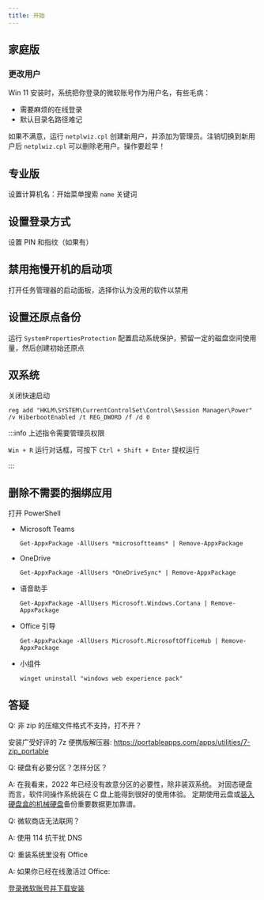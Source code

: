 ```yaml
---
title: 开始
---
```


## 家庭版

### 更改用户

Win 11 安装时，系统把你登录的微软账号作为用户名，有些毛病：

- 需要麻烦的在线登录
- 默认目录名路径难记

如果不满意，运行 `netplwiz.cpl` 创建新用户，并添加为管理员。注销切换到新用户后 `netplwiz.cpl` 可以删除老用户。操作要趁早！

## 专业版

设置计算机名：开始菜单搜索 `name` 关键词

## 设置登录方式

设置 PIN 和指纹（如果有）

## 禁用拖慢开机的启动项

打开任务管理器的启动面板，选择你认为没用的软件以禁用

## 设置还原点备份

运行 `SystemPropertiesProtection` 配置启动系统保护，预留一定的磁盘空间使用量，然后创建初始还原点

## 双系统

关闭快速启动

    reg add "HKLM\SYSTEM\CurrentControlSet\Control\Session Manager\Power" /v HiberbootEnabled /t REG_DWORD /f /d 0

:::info 上述指令需要管理员权限

`Win + R` 运行对话框，可按下 `Ctrl + Shift + Enter` 提权运行

:::

## 删除不需要的捆绑应用

打开 PowerShell

- Microsoft Teams

      Get-AppxPackage -AllUsers *microsoftteams* | Remove-AppxPackage

- OneDrive

      Get-AppxPackage -AllUsers *OneDriveSync* | Remove-AppxPackage

- 语音助手

      Get-AppxPackage -AllUsers Microsoft.Windows.Cortana | Remove-AppxPackage

- Office 引导

      Get-AppxPackage -AllUsers Microsoft.MicrosoftOfficeHub | Remove-AppxPackage

- 小组件

      winget uninstall "windows web experience pack"

## 答疑

Q: 非 zip 的压缩文件格式不支持，打不开？

安装广受好评的 7z 便携版解压器: https://portableapps.com/apps/utilities/7-zip_portable

Q: 硬盘有必要分区？怎样分区？

A:
在我看来，2022 年已经没有故意分区的必要性，除非装双系统。
对固态硬盘而言，软件同操作系统装在 C 盘上能得到很好的使用体验。
定期使用云盘或[装入硬盘盒的机械硬盘](https://search.jd.com/Search?keyword=%E6%9C%BA%E6%A2%B0%E7%A1%AC%E7%9B%98%E7%9B%92&enc=utf-8)备份重要数据更加靠谱。

Q: 微软商店无法联网？

A: 使用 114 抗干扰 DNS

Q: 重装系统里没有 Office

A: 如果你已经在线激活过 Office:

<a className="button button--lg button--primary" href="https://account.microsoft.com/services#:~:text=%E5%B7%B2%E8%B4%AD%E4%B9%B0%E7%9A%84%E4%BA%A7%E5%93%81" target="_blank">登录微软账号并下载安装</a>
